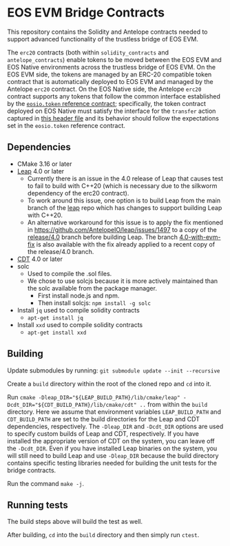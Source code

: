 # EOS EVM Bridge Contracts

This repository contains the Solidity and Antelope contracts needed to support advanced functionality of the trustless bridge of EOS EVM.

The `erc20` contracts (both within `solidity_contracts` and `antelope_contracts`) enable tokens to be moved between the EOS EVM and EOS Native environments across the trustless bridge of EOS EVM. On the EOS EVM side, the tokens are managed by an ERC-20 compatible token contract that is automatically deployed to EOS EVM and managed by the Antelope `erc20` contract. On the EOS Native side, the Antelope `erc20` contract supports any tokens that follow the common interface established by the [`eosio.token` reference contract](https://github.com/AntelopeIO/reference-contracts/tree/main/contracts/eosio.token); specifically, the token contract deployed on EOS Native must satisfy the interface for the `transfer` action captured in [this header file](antelope_contracts/contracts/erc20/include/erc20/eosio.token.hpp) and its behavior should follow the expectations set in the `eosio.token` reference contract.
## Dependencies

- CMake 3.16 or later
- [Leap](https://github.com/AntelopeIO/leap) 4.0 or later
  + Currently there is an issue in the 4.0 release of Leap that causes test to fail to build with C++20 (which is necessary due to the silkworm dependency of the erc20 contract).
  + To work around this issue, one option is to build Leap from the main branch of the [leap](https://github.com/AntelopeIO/leap) repo which has changes to support building Leap with C++20.
  + An alternative workaround for this issue is to apply the fix mentioned in https://github.com/AntelopeIO/leap/issues/1497 to a copy of the [release/4.0](https://github.com/AntelopeIO/leap/tree/release/4.0) branch before building Leap. The branch [4.0-with-evm-fix](https://github.com/AntelopeIO/leap/tree/4.0-with-evm-fix) is also available with the fix already applied to a recent copy of the release/4.0 branch. 
- [CDT](https://github.com/AntelopeIO/cdt) 4.0 or later
- solc
  + Used to compile the .sol files. 
  + We chose to use solcjs because it is more actively maintained than the solc available from the package manager.
    * First install node.js and npm.
    * Then install solcjs: `npm install -g solc`
- Install `jq` used to compile solidity contracts
  + `apt-get install jq`
- Install `xxd` used to compile solidity contracts
  + `apt-get install xxd`

## Building

Update submodules by running: `git submodule update --init --recursive`

Create a `build` directory within the root of the cloned repo and `cd` into it.

Run `cmake -Dleap_DIR="${LEAP_BUILD_PATH}/lib/cmake/leap" -Dcdt_DIR="${CDT_BUILD_PATH}/lib/cmake/cdt" ..` from within the `build` directory. 
Here we assume that environment variables `LEAP_BUILD_PATH` and `CDT_BUILD_PATH` are set to the build directories for the Leap and CDT dependencies, respectively.
The `-Dleap_DIR` and `-Dcdt_DIR` options are used to specify custom builds of Leap and CDT, respectively. If you have installed the appropriate version of CDT on the system, you can leave off the `-Dcdt_DIR`. Even if you have installed Leap binaries on the system, you will still need to build Leap and use `-Dleap_DIR` because the build directory contains specific testing libraries needed for building the unit tests for the bridge contracts.

Run the command `make -j`.

## Running tests

The build steps above will build the test as well.

After building, `cd` into the `build` directory and then simply run `ctest`.